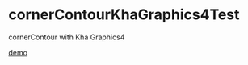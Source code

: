 # cornerContourKhaGraphics4Test
cornerContour with Kha Graphics4

[demo](https://nanjizal.github.io/cornerContourKhaGraphics4Test/build/html5/bin/index.html)    
